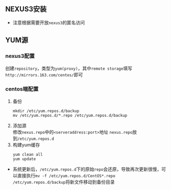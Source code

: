 ## NEXUS3安装

* 注意根据需要开放`nexus3`的匿名访问
## YUM源

### nexus3配置
创建`repository`，类型为`yum(proxy)`，其中`remote storage`填写`http://mirrors.163.com/centos/`即可
### centos端配置
1. 备份  
    ```
    mkdir /etc/yum.repos.d/backup
    mv /etc/yum.repos.d/*.repo /etc/yum.repos.d/backup
    ```
2. 添加源  
    修改`nexus.repo`中的`<serveraddress:port>`地址
    `nexus.repo`放到`/etc/yum.repos.d`
3. 构建yum缓存  
    ```
    yum clean all
    yum update
    ```
* 系统更新后，`/etc/yum.repos.d`下的原始`repo`会还原，导致再次更新很慢，可以直接执行`mv -f /etc/yum.repos.d/CentOS*.repo /etc/yum.repos.d/backup`将新文件移动到备份目录